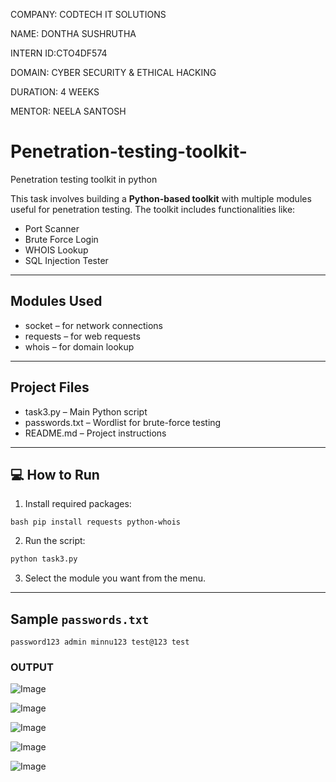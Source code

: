 COMPANY: CODTECH IT SOLUTIONS

NAME: DONTHA SUSHRUTHA

INTERN ID:CTO4DF574

DOMAIN: CYBER SECURITY & ETHICAL HACKING 

DURATION: 4 WEEKS

MENTOR: NEELA SANTOSH

# Penetration-testing-toolkit-
Penetration testing toolkit in python

This task involves building a **Python-based toolkit** with multiple modules useful for penetration testing. The toolkit includes functionalities like:

-  Port Scanner  
-  Brute Force Login  
-  WHOIS Lookup  
-  SQL Injection Tester  

---

## Modules Used

- socket – for network connections  
- requests – for web requests  
- whois – for domain lookup  

---

##  Project Files

- task3.py – Main Python script  
- passwords.txt – Wordlist for brute-force testing  
- README.md – Project instructions  

---

## 💻 How to Run

1. Install required packages:

``bash
pip install requests python-whois
``

2. Run the script:

```bash
python task3.py
```

3. Select the module you want from the menu.

---

##  Sample `passwords.txt`

``
password123
admin
minnu123
test@123
test
``
### OUTPUT
![Image](https://github.com/user-attachments/assets/be7c6028-85c3-43cd-9f3a-00790e59db8d)

![Image](https://github.com/user-attachments/assets/7bf87547-62d4-43b4-823a-1f412031333f)

![Image](https://github.com/user-attachments/assets/2e9773d5-186a-48a8-b419-14c3e0185b56)

![Image](https://github.com/user-attachments/assets/a97f87ae-4ee5-4655-9c2d-fd91c548c0de)

![Image](https://github.com/user-attachments/assets/06a5c095-49c6-4adc-a035-8e726ac5aad9)
